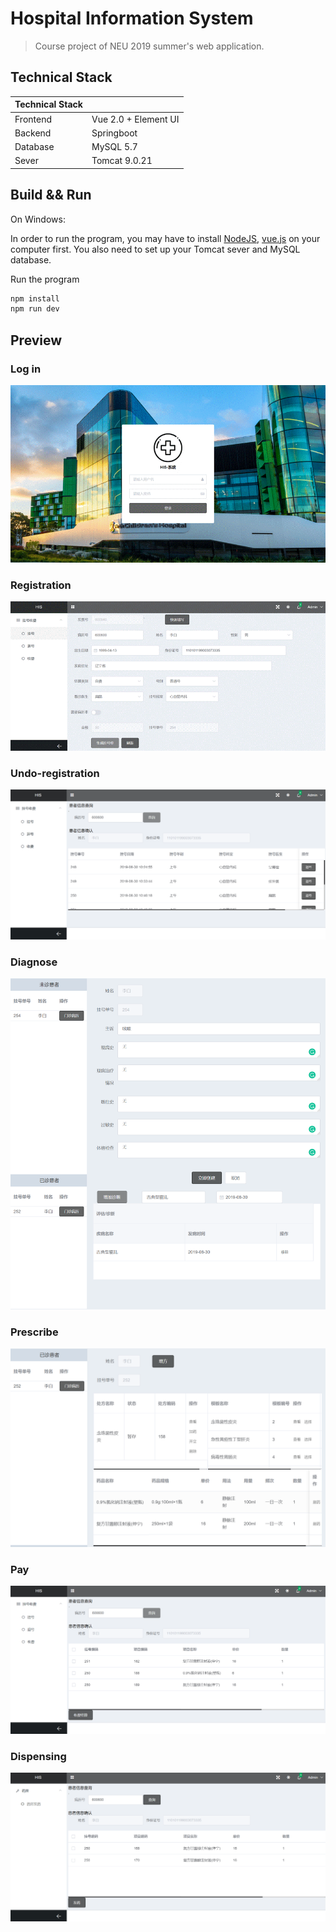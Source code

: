 # Hospital Information System
> Course project of NEU 2019 summer's web application.

## Technical Stack

|Technical Stack| |
|---|---|
|Frontend|Vue 2.0 + Element UI|
|Backend|Springboot|
|Database|MySQL 5.7|
|Sever|Tomcat 9.0.21|



## Build && Run
On Windows:

In order to run the program, you may have to install [NodeJS](https://nodejs.org/en/), [vue.js](https://cli.vuejs.org/) on your computer first. You also need to set up your Tomcat sever and MySQL database. 

Run the program

``` sh
npm install 
npm run dev
```

## Preview

### Log in 
![Log in](/picture/LogIn.gif)

### Registration
![Registration](/picture/Registration.gif)

### Undo-registration
![UndoRegistration](/picture/UndoRegistration.png)

### Diagnose
![Diagnose](/picture/Diagnose.png)

### Prescribe
![Prescribe](/picture/Prescribe.png)

### Pay
![Pay](/picture/Pay.png)

### Dispensing
![Dispensing](/picture/Dispensing.png)